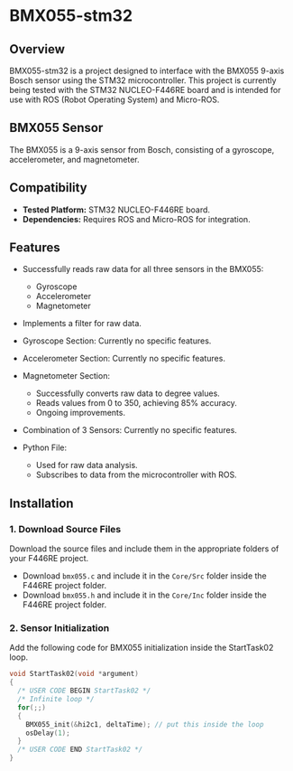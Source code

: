 # BMX055-stm32

## Overview

BMX055-stm32 is a project designed to interface with the BMX055 9-axis Bosch sensor using the STM32 microcontroller. This project is currently being tested with the STM32 NUCLEO-F446RE board and is intended for use with ROS (Robot Operating System) and Micro-ROS.

## BMX055 Sensor

The BMX055 is a 9-axis sensor from Bosch, consisting of a gyroscope, accelerometer, and magnetometer.

## Compatibility

- **Tested Platform:** STM32 NUCLEO-F446RE board.
- **Dependencies:** Requires ROS and Micro-ROS for integration.

## Features

- Successfully reads raw data for all three sensors in the BMX055:
  - Gyroscope
  - Accelerometer
  - Magnetometer

- Implements a filter for raw data.

- Gyroscope Section: Currently no specific features.

- Accelerometer Section: Currently no specific features.

- Magnetometer Section:
  - Successfully converts raw data to degree values.
  - Reads values from 0 to 350, achieving 85% accuracy.
  - Ongoing improvements.

- Combination of 3 Sensors: Currently no specific features.

- Python File:
  - Used for raw data analysis.
  - Subscribes to data from the microcontroller with ROS.
 
## Installation

### 1. Download Source Files

Download the source files and include them in the appropriate folders of your F446RE project.

- Download `bmx055.c` and include it in the `Core/Src` folder inside the F446RE project folder.
- Download `bmx055.h` and include it in the `Core/Inc` folder inside the F446RE project folder.

### 2. Sensor Initialization 

Add the following code for BMX055 initialization inside the StartTask02 loop.

```c
void StartTask02(void *argument)
{
  /* USER CODE BEGIN StartTask02 */
  /* Infinite loop */
  for(;;)
  {
    BMX055_init(&hi2c1, deltaTime); // put this inside the loop
    osDelay(1);
  }
  /* USER CODE END StartTask02 */
}
```


